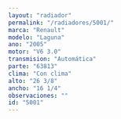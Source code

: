 ```yaml
---
layout: "radiador"
permalink: "/radiadores/5001/"
marca: "Renault"
modelo: "Laguna"
ano: "2005"
motor: "V6 3.0"
transmision: "Automática"
parte: "63813"
clima: "Con clima"
alto: "26 3/8"
ancho: "16 1/4"
observaciones: ""
id: "5001"
---
```


